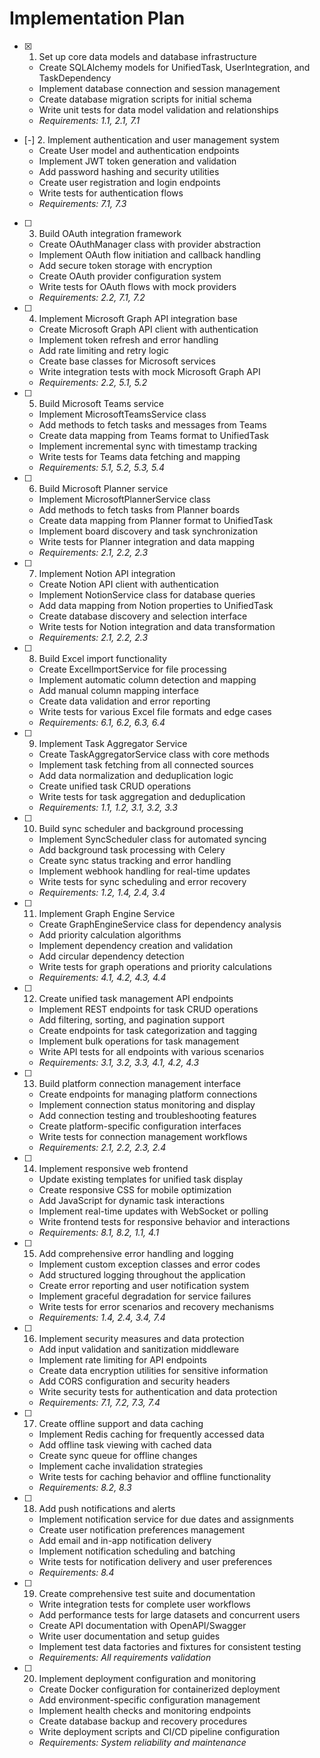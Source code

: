 # Implementation Plan

- [x] 1. Set up core data models and database infrastructure
  - Create SQLAlchemy models for UnifiedTask, UserIntegration, and TaskDependency
  - Implement database connection and session management
  - Create database migration scripts for initial schema
  - Write unit tests for data model validation and relationships
  - _Requirements: 1.1, 2.1, 7.1_

- [-] 2. Implement authentication and user management system
  - Create User model and authentication endpoints
  - Implement JWT token generation and validation
  - Add password hashing and security utilities
  - Create user registration and login endpoints
  - Write tests for authentication flows
  - _Requirements: 7.1, 7.3_

- [ ] 3. Build OAuth integration framework
  - Create OAuthManager class with provider abstraction
  - Implement OAuth flow initiation and callback handling
  - Add secure token storage with encryption
  - Create OAuth provider configuration system
  - Write tests for OAuth flows with mock providers
  - _Requirements: 2.2, 7.1, 7.2_

- [ ] 4. Implement Microsoft Graph API integration base
  - Create Microsoft Graph API client with authentication
  - Implement token refresh and error handling
  - Add rate limiting and retry logic
  - Create base classes for Microsoft services
  - Write integration tests with mock Microsoft Graph API
  - _Requirements: 2.2, 5.1, 5.2_

- [ ] 5. Build Microsoft Teams service
  - Implement MicrosoftTeamsService class
  - Add methods to fetch tasks and messages from Teams
  - Create data mapping from Teams format to UnifiedTask
  - Implement incremental sync with timestamp tracking
  - Write tests for Teams data fetching and mapping
  - _Requirements: 5.1, 5.2, 5.3, 5.4_

- [ ] 6. Build Microsoft Planner service
  - Implement MicrosoftPlannerService class
  - Add methods to fetch tasks from Planner boards
  - Create data mapping from Planner format to UnifiedTask
  - Implement board discovery and task synchronization
  - Write tests for Planner integration and data mapping
  - _Requirements: 2.1, 2.2, 2.3_

- [ ] 7. Implement Notion API integration
  - Create Notion API client with authentication
  - Implement NotionService class for database queries
  - Add data mapping from Notion properties to UnifiedTask
  - Create database discovery and selection interface
  - Write tests for Notion integration and data transformation
  - _Requirements: 2.1, 2.2, 2.3_

- [ ] 8. Build Excel import functionality
  - Create ExcelImportService for file processing
  - Implement automatic column detection and mapping
  - Add manual column mapping interface
  - Create data validation and error reporting
  - Write tests for various Excel file formats and edge cases
  - _Requirements: 6.1, 6.2, 6.3, 6.4_

- [ ] 9. Implement Task Aggregator Service
  - Create TaskAggregatorService class with core methods
  - Implement task fetching from all connected sources
  - Add data normalization and deduplication logic
  - Create unified task CRUD operations
  - Write tests for task aggregation and deduplication
  - _Requirements: 1.1, 1.2, 3.1, 3.2, 3.3_

- [ ] 10. Build sync scheduler and background processing
  - Implement SyncScheduler class for automated syncing
  - Add background task processing with Celery
  - Create sync status tracking and error handling
  - Implement webhook handling for real-time updates
  - Write tests for sync scheduling and error recovery
  - _Requirements: 1.2, 1.4, 2.4, 3.4_

- [ ] 11. Implement Graph Engine Service
  - Create GraphEngineService class for dependency analysis
  - Add priority calculation algorithms
  - Implement dependency creation and validation
  - Add circular dependency detection
  - Write tests for graph operations and priority calculations
  - _Requirements: 4.1, 4.2, 4.3, 4.4_

- [ ] 12. Create unified task management API endpoints
  - Implement REST endpoints for task CRUD operations
  - Add filtering, sorting, and pagination support
  - Create endpoints for task categorization and tagging
  - Implement bulk operations for task management
  - Write API tests for all endpoints with various scenarios
  - _Requirements: 3.1, 3.2, 3.3, 4.1, 4.2, 4.3_

- [ ] 13. Build platform connection management interface
  - Create endpoints for managing platform connections
  - Implement connection status monitoring and display
  - Add connection testing and troubleshooting features
  - Create platform-specific configuration interfaces
  - Write tests for connection management workflows
  - _Requirements: 2.1, 2.2, 2.3, 2.4_

- [ ] 14. Implement responsive web frontend
  - Update existing templates for unified task display
  - Create responsive CSS for mobile optimization
  - Add JavaScript for dynamic task interactions
  - Implement real-time updates with WebSocket or polling
  - Write frontend tests for responsive behavior and interactions
  - _Requirements: 8.1, 8.2, 1.1, 4.1_

- [ ] 15. Add comprehensive error handling and logging
  - Implement custom exception classes and error codes
  - Add structured logging throughout the application
  - Create error reporting and user notification system
  - Implement graceful degradation for service failures
  - Write tests for error scenarios and recovery mechanisms
  - _Requirements: 1.4, 2.4, 3.4, 7.4_

- [ ] 16. Implement security measures and data protection
  - Add input validation and sanitization middleware
  - Implement rate limiting for API endpoints
  - Create data encryption utilities for sensitive information
  - Add CORS configuration and security headers
  - Write security tests for authentication and data protection
  - _Requirements: 7.1, 7.2, 7.3, 7.4_

- [ ] 17. Create offline support and data caching
  - Implement Redis caching for frequently accessed data
  - Add offline task viewing with cached data
  - Create sync queue for offline changes
  - Implement cache invalidation strategies
  - Write tests for caching behavior and offline functionality
  - _Requirements: 8.2, 8.3_

- [ ] 18. Add push notifications and alerts
  - Implement notification service for due dates and assignments
  - Create user notification preferences management
  - Add email and in-app notification delivery
  - Implement notification scheduling and batching
  - Write tests for notification delivery and user preferences
  - _Requirements: 8.4_

- [ ] 19. Create comprehensive test suite and documentation
  - Write integration tests for complete user workflows
  - Add performance tests for large datasets and concurrent users
  - Create API documentation with OpenAPI/Swagger
  - Write user documentation and setup guides
  - Implement test data factories and fixtures for consistent testing
  - _Requirements: All requirements validation_

- [ ] 20. Implement deployment configuration and monitoring
  - Create Docker configuration for containerized deployment
  - Add environment-specific configuration management
  - Implement health checks and monitoring endpoints
  - Create database backup and recovery procedures
  - Write deployment scripts and CI/CD pipeline configuration
  - _Requirements: System reliability and maintenance_